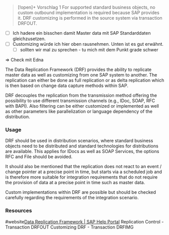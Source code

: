 
> [!open]+ Vorschlag 1
> For supported standard business objects, no custom outbound implementation is required because SAP provides it. DRF customizing is performed in the source system via transaction DRFOUT.

- [ ] Ich hadere ein bisschen damit Master data mit SAP Standarddaten gleichzusetzen. 
- [ ] Customizing würde ich hier oben rausnehmen. Unten ist es gut erwähnt.
	- [ ] sollten wir mal zu sprechen - tu mich mit dem Punkt grade schwer

=> Check mit Edna

The Data Replication Framework (DRF) provides the ability to replicate master data as well as  customizing from one SAP system to another. The replication can either be done as full replication or as delta replication which is then based on change data capture methods within SAP.

DRF decouples the replication from the transmission method offering the possibility to use different transmission channels (e.g., IDoc, SOAP, RFC with BAPI). Also filtering can be either customized or implemented as well as other parameters like parallelization or language dependency of the distribution. 
### Usage
DRF should be used in distribution scenarios, where standard business objects need to be distributed and standard technologies for distributions are available. This applies for IDocs as well as SOAP Services, the options RFC and File should be avoided.

It should also be mentioned that the replication does not react to an event / change pointer at a precise point in time, but starts via a scheduled job and is therefore more suitable for integration requirements that do not require the provision of data at a precise point in time such as master data.

Custom implementations within DRF are possible but should be checked carefully regarding the requirements of the integration scenario. 
### Resources
#website[Data Replication Framework | SAP Help Portal](https://help.sap.com/docs/SAP_S4HANA_ON-PREMISE/8308e6d301d54584a33cd04a9861bc52/88e3f5577c84bc12e10000000a4450e5.html?locale=en-US)
Replication Control - Transaction DRFOUT
Customizing DRF - Transaction DRFIMG